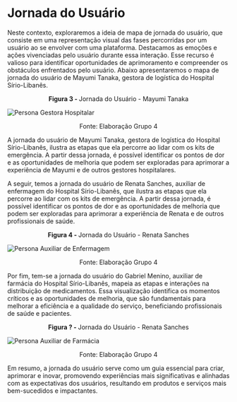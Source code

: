 # Jornada do Usuário

Neste contexto, exploraremos a ideia de mapa de jornada do usuário, que consiste em uma representação visual das fases percorridas por um usuário ao se envolver com uma plataforma. Destacamos as emoções e ações vivenciadas pelo usuário durante essa interação. Esse recurso é valioso para identificar oportunidades de aprimoramento e compreender os obstáculos enfrentados pelo usuário. Abaixo apresentaremos o mapa de jornada do usuário de Mayumi Tanaka, gestora de logística do Hospital Sírio-Libanês.

<p align="center"><b>Figura 3 - </b> Jornada do Usuário - Mayumi Tanaka</p>

![Persona Gestora Hospitalar](/img/jornada-usuario-mayumi.png)
<p align="center">Fonte: Elaboração Grupo 4</p>

A jornada do usuário de Mayumi Tanaka, gestora de logística do Hospital Sírio-Libanês, ilustra as etapas que ela percorre ao lidar com os kits de emergência. A partir dessa jornada, é possível identificar os pontos de dor e as oportunidades de melhoria que podem ser exploradas para aprimorar a experiência de Mayumi e de outros gestores hospitalares.

A seguir, temos a jornada do usuário de Renata Sanches, auxiliar de enfermagem do Hospital Sírio-Libanês, que ilustra as etapas que ela percorre ao lidar com os kits de emergência. A partir dessa jornada, é possível identificar os pontos de dor e as oportunidades de melhoria que podem ser exploradas para aprimorar a experiência de Renata e de outros profissionais de saúde.

<p align="center"><b>Figura 4 - </b> Jornada do Usuário - Renata Sanches</p>

![Persona Auxiliar de Enfermagem](/img/jornada-usuario-renata.png)
<p align="center">Fonte: Elaboração Grupo 4</p>

Por fim, tem-se a jornada do usuário do Gabriel Menino, auxiliar de farmácia do Hospital Sírio-Libanês, mapeia as etapas e interações na distribuição de medicamentos. Essa visualização identifica os momentos críticos e as oportunidades de melhoria, que são fundamentais para melhorar a eficiência e a qualidade do serviço, beneficiando profissionais de saúde e pacientes.

<p align="center"><b>Figura ? - </b> Jornada do Usuário - Renata Sanches</p>

![Persona Auxiliar de Farmácia](/img/jornada-usuario-menino.png)
<p align="center">Fonte: Elaboração Grupo 4</p>

Em resumo, a jornada do usuário serve como um guia essencial para criar, aprimorar e inovar, promovendo experiências mais significativas e alinhadas com as expectativas dos usuários, resultando em produtos e serviços mais bem-sucedidos e impactantes.